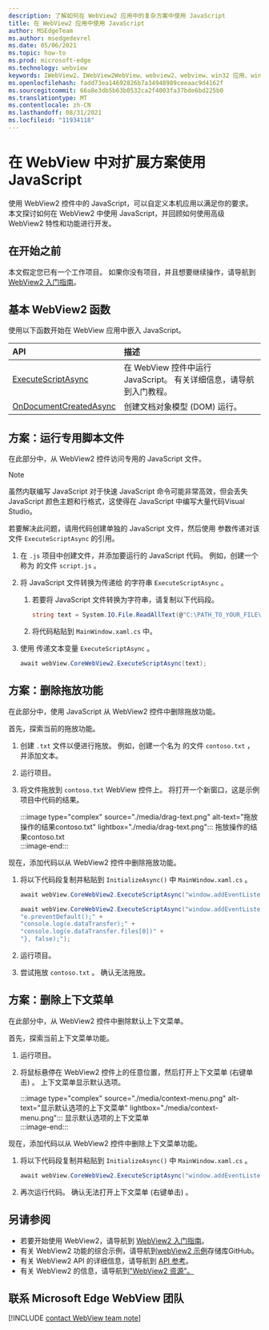 ```yaml
---
description: 了解如何在 WebView2 应用中的复杂方案中使用 JavaScript
title: 在 WebView2 应用中使用 JavaScript
author: MSEdgeTeam
ms.author: msedgedevrel
ms.date: 05/06/2021
ms.topic: how-to
ms.prod: microsoft-edge
ms.technology: webview
keywords: IWebView2、IWebView2WebView、webview2、webview、win32 应用、win32、edge、ICoreWebView2、ICoreWebView2Host、浏览器控件、边缘 html
ms.openlocfilehash: fadd73ea14692826b7a34948989ceeaac9d4162f
ms.sourcegitcommit: 66a8e3db5b63b0532ca2f4003fa37bde6bd225b0
ms.translationtype: MT
ms.contentlocale: zh-CN
ms.lasthandoff: 08/31/2021
ms.locfileid: "11934118"
---
```

# <a name="use-javascript-in-webview-for-extended-scenarios"></a>在 WebView 中对扩展方案使用 JavaScript  

使用 WebView2 控件中的 JavaScript，可以自定义本机应用以满足你的要求。  本文探讨如何在 WebView2 中使用 JavaScript，并回顾如何使用高级 WebView2 特性和功能进行开发。  

## <a name="before-you-begin"></a>在开始之前  

本文假定您已有一个工作项目。  如果你没有项目，并且想要继续操作，请导航到 [WebView2 入门指南][Webview2MainGetStarted]。

## <a name="basic-webview2-functions"></a>基本 WebView2 函数  

使用以下函数开始在 WebView 应用中嵌入 JavaScript。  

| API  | 描述  |
|:--- |:--- |  
| [ExecuteScriptAsync][Webview2ReferenceWpfMicrosoftWebExecutescriptasync] | 在 WebView 控件中运行 JavaScript。 有关详细信息，请导航到入门教程。 |
| [OnDocumentCreatedAsync][Webview2ReferenceWin32Icorewebview2Addscripttoexecuteondocumentcreated] | 创建文档对象模型 \(DOM\) 运行。 |
      
## <a name="scenario--running-a-dedicated-script-file"></a>方案：运行专用脚本文件  

在此部分中，从 WebView2 控件访问专用的 JavaScript 文件。  

> [!NOTE]
> 虽然内联编写 JavaScript 对于快速 JavaScript 命令可能非常高效，但会丢失 JavaScript 颜色主题和行格式，这使得在 JavaScript 中编写大量代码Visual Studio。  

若要解决此问题，请用代码创建单独的 JavaScript 文件，然后使用 参数传递对该文件 `ExecuteScriptAsync` 的引用。  

1.  在 `.js` 项目中创建文件，并添加要运行的 JavaScript 代码。  例如，创建一个称为 的文件 `script.js` 。  
1.  将 JavaScript 文件转换为传递给 的字符串 `ExecuteScriptAsync` 。  
    1.  若要将 JavaScript 文件转换为字符串，请复制以下代码段。  
        
        ```csharp
        string text = System.IO.File.ReadAllText(@"C:\PATH_TO_YOUR_FILE\script.js");
        ```  
        
    1.  将代码粘贴到 `MainWindow.xaml.cs` 中。  
1.  使用 传递文本变量 `ExecuteScriptAsync` 。  
    
    ```csharp
    await webView.CoreWebView2.ExecuteScriptAsync(text);
    ```  
    
## <a name="scenario--remove-drag-and-drop-functionality"></a>方案：删除拖放功能  

在此部分中，使用 JavaScript 从 WebView2 控件中删除拖放功能。  

首先，探索当前的拖放功能。  

1.  创建 `.txt` 文件以便进行拖放。  例如，创建一个名为 的文件 `contoso.txt` ，并添加文本。  
1.  运行项目。  
1.  将文件拖放到 `contoso.txt` WebView 控件上。  将打开一个新窗口，这是示例项目中代码的结果。  
    
    :::image type="complex" source="./media/drag-text.png" alt-text="拖放操作的结果contoso.txt" lightbox="./media/drag-text.png":::
       拖放操作的结果contoso.txt  
    :::image-end:::  
    
现在，添加代码以从 WebView2 控件中删除拖放功能。  

1.  将以下代码段复制并粘贴到 `InitializeAsync()` 中 `MainWindow.xaml.cs` 。   
    
    ```csharp   
    await webView.CoreWebView2.ExecuteScriptAsync("window.addEventListener('dragover',function(e){e.preventDefault();},false);");
    
    await webView.CoreWebView2.ExecuteScriptAsync("window.addEventListener('drop',function(e){" +
    "e.preventDefault();" +
    "console.log(e.dataTransfer);" +
    "console.log(e.dataTransfer.files[0])" +
    "}, false);");
    ```  
    
1.  运行项目。  
1.  尝试拖放 `contoso.txt` 。  确认无法拖放。  
    
## <a name="scenario--removing-the-context-menu"></a>方案：删除上下文菜单  

在此部分中，从 WebView2 控件中删除默认上下文菜单。  

首先，探索当前上下文菜单功能。  

1.  运行项目。  
1.  将鼠标悬停在 WebView2 控件上的任意位置，然后打开上下文菜单 \(右键单击\) 。  上下文菜单显示默认选项。  
    
    :::image type="complex" source="./media/context-menu.png" alt-text="显示默认选项的上下文菜单" lightbox="./media/context-menu.png":::
       显示默认选项的上下文菜单  
    :::image-end:::  
    
现在，添加代码以从 WebView2 控件中删除上下文菜单功能。  

1.  将以下代码段复制并粘贴到 `InitializeAsync()` 中 `MainWindow.xaml.cs` 。    
    
    ```csharp   
    await webView.CoreWebView2.ExecuteScriptAsync("window.addEventListener('contextmenu', window => {window.preventDefault();});");
    ```  
    
1.  再次运行代码。  确认无法打开上下文菜单 \(右键单击\) 。  
    
## <a name="see-also"></a>另请参阅  

*   若要开始使用 WebView2，请导航到 [WebView2 入门指南][Webview2MainGetStarted]。  
*   有关 WebView2 功能的综合示例，请导航到[webView2 示例][GithubMicrosoftedgeWebview2samples]存储库GitHub。  
*   有关 WebView2 API 的详细信息，请导航到 [API 参考][Webview2ApiReference]。  
*   有关 WebView2 的信息，请导航到["WebView2 资源"。][Webview2MainNextSteps]  
    
## <a name="getting-in-touch-with-the-microsoft-edge-webview-team"></a>联系 Microsoft Edge WebView 团队  

[!INCLUDE [contact WebView team note](../includes/contact-webview-team-note.md)]  

<!-- links -->  
[DevtoolsGuideChromiumMain]: ../index.md "Microsoft Edge (Chromium) 开发人员工具 | Microsoft Docs"  

[Webview2ApiReference]: ../webview2-api-reference.md "Microsoft EdgeWebView2 API 参考|Microsoft Docs"  
[Webview2MainGetStarted]: ../index.md#get-started "入门 - WebView2 Microsoft Edge简介|Microsoft Docs"  
[Webview2MainNextSteps]: ../index.md#next-steps "下一步 - Microsoft Edge WebView2 |Microsoft Docs"  

[Webview2ReferenceWin32Icorewebview2Addscripttoexecuteondocumentcreated]: /microsoft-edge/webview2/reference/win32/icorewebview2#addscripttoexecuteondocumentcreated "AddScriptToExecuteOnDocumentCreated - 0.9.579 - 接口 ICoreWebView2 |Microsoft Docs"  

[Webview2ReferenceWpfMicrosoftWebExecutescriptasync]: /dotnet/api/microsoft.web.webview2.wpf.webview2.executescriptasync "WebView2.ExeMicrosoft.Web.WebView2.Wpf () 方法 (cuteScriptAsync) |Microsoft Docs"  

[GithubMicrosoftedgeWebview2samples]: https://github.com/MicrosoftEdge/WebView2Samples "WebView2 示例 - MicrosoftEdge/WebView2Samples | GitHub"  
